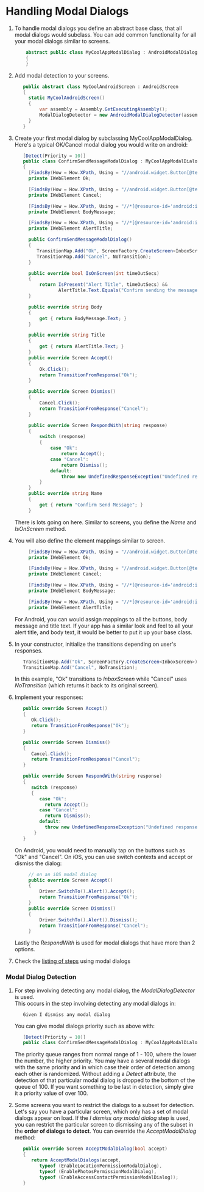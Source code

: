 # Handling Modal Dialogs

1. To handle modal dialogs you define an abstract base class, that all modal dialogs would subclass.  You can add common functionality for all your modal dialogs similar to screens.  

   ```csharp
       abstract public class MyCoolAppModalDialog : AndroidModalDialog
       {
       }
   ```
2. Add modal detection to your screens.  

   ```csharp
      public abstract class MyCoolAndroidScreen : AndroidScreen 
      { 
        static MyCoolAndroidScreen()
        {
            var assembly = Assembly.GetExecutingAssembly();
            ModalDialogDetector = new AndroidModalDialogDetector(assembly, typeof(MyCoolAppModalDialog));
        }         
      }
   ```
3. Create your first modal dialog by subclassing MyCoolAppModalDialog.  Here's a typical OK/Cancel modal dialog you would write on android:

   ```csharp
      [Detect(Priority = 10)]
      public class ConfirmSendMessageModalDialog : MyCoolAppModalDialog
      {
        [FindsBy(How = How.XPath, Using = "//android.widget.Button[@text='OK']")]
        private IWebElement Ok;

        [FindsBy(How = How.XPath, Using = "//android.widget.Button[@text='Cancel']")]
        private IWebElement Cancel;

        [FindsBy(How = How.XPath, Using = "//*[@resource-id='android:id/message']")]
        private IWebElement BodyMessage;

        [FindsBy(How = How.XPath, Using = "//*[@resource-id='android:id/alertTitle']")]
        private IWebElement AlertTitle;

        public ConfirmSendMessageModalDialog()
        {
           TransitionMap.Add("Ok", ScreenFactory.CreateScreen<InboxScreen>);
           TransitionMap.Add("Cancel", NoTransition);
        }

        public override bool IsOnScreen(int timeOutSecs)
        {
            return IsPresent("Alert Title", timeOutSecs) &&
                   AlertTitle.Text.Equals("Confirm sending the message?");
        }

        public override string Body
        {
            get { return BodyMessage.Text; }
        }

        public override string Title
        {
            get { return AlertTitle.Text; }
        }
        public override Screen Accept()
        {
            Ok.Click();
            return TransitionFromResponse("Ok");
        }

        public override Screen Dismiss()
        {
            Cancel.Click();
            return TransitionFromResponse("Cancel");
        }

        public override Screen RespondWith(string response)
        {
            switch (response)
            {
                case "Ok":
                    return Accept();
                case "Cancel":
                    return Dismiss();
                default:
                    throw new UndefinedResponseException("Undefined response of: " + response);
            }
        }
        public override string Name
        {
            get { return "Confirm Send Message"; }
        }
   ```
   There is lots going on here.  Similar to screens, you define the *Name* and *IsOnScreen* method.
   
4. You will also define the element mappings similar to screen. 

   ```csharp
        [FindsBy(How = How.XPath, Using = "//android.widget.Button[@text='OK']")]
        private IWebElement Ok;

        [FindsBy(How = How.XPath, Using = "//android.widget.Button[@text='Cancel']")]
        private IWebElement Cancel;

        [FindsBy(How = How.XPath, Using = "//*[@resource-id='android:id/message']")]
        private IWebElement BodyMessage;

        [FindsBy(How = How.XPath, Using = "//*[@resource-id='android:id/alertTitle']")]
        private IWebElement AlertTitle;
   ```
   For Android, you can would assign mappings to all the buttons, body message and title text.  If your app has a similar look and feel to all your alert title, and body text, it would be better to put it up your base class.
5. In your constructor, initialize the transitions depending on user's responses.  

   ```csharp
      TransitionMap.Add("Ok", ScreenFactory.CreateScreen<InboxScreen>);
      TransitionMap.Add("Cancel", NoTransition);
   ```
   In this example, "Ok" transitions to *InboxScreen* while "Cancel" uses *NoTransition* (which returns it back to its original screen).

6. Implement your responses:

   ```csharp
      public override Screen Accept()
      {
         Ok.Click();
         return TransitionFromResponse("Ok");
      }

      public override Screen Dismiss()
      {
         Cancel.Click();
         return TransitionFromResponse("Cancel");
      }

      public override Screen RespondWith(string response)
      {
         switch (response)
         {
            case "Ok":
              return Accept();
            case "Cancel":
              return Dismiss();
            default:
              throw new UndefinedResponseException("Undefined response of: " + response);
          }
      }
   ```
   On Android, you would need to manually tap on the buttons such as "Ok" and "Cancel".  On iOS, you can use switch contexts and accept or dismiss the dialog:
   
   ```csharp
        // on an iOS modal dialog
        public override Screen Accept()
        {
            Driver.SwitchTo().Alert().Accept(); 
            return TransitionFromResponse("Ok");
        }
        public override Screen Dismiss()
        {
            Driver.SwitchTo().Alert().Dismiss();
            return TransitionFromResponse("Cancel");
        }
   ```
   Lastly the *RespondWith* is used for modal dialogs that have more than 2 options.

7. Check the [listing of steps](https://github.com/glorylo/Joyride/blob/develop/docs/PredefinedSteps.md#modal-dialogs) using modal dialogs
   

### Modal Dialog Detection

1. For step involving detecting any modal dialog, the *ModalDialogDetector* is used.  
   This occurs in the  step involving detecting any modal dialogs in:
   ```gherkin
      Given I dismiss any modal dialog
   ```
   You can give modal dialogs priority such as above with:

   ```csharp
      [Detect(Priority = 10)]
      public class ConfirmSendMessageModalDialog : MyCoolAppModalDialog
   ```
   The priority queue ranges from normal range of 1 - 100, where the lower the number, the higher priority.  You may have a several modal dialogs with the same priority and in which case their order of detection among each other is randomized. Without adding a *Detect* attribute, the detection of that particular modal dialog is dropped to the bottom of the queue of 100.  If you want something to be last in detection, simply give it a priority value of over 100.
   
2. Some screens you want to restrict the dialogs to a subset for detection.  Let's say you have a particular screen, which only has a set of modal dialogs appear on load.  If the *I dismiss any modal dialog* step is used, you can restrict the particular screen to dismissing any of the subset in the **order of dialogs to detect**.  You can override the *AcceptModalDialog* method:
   ```csharp
      public override Screen AcceptModalDialog(bool accept)
      {
         return AcceptModalDialogs(accept, 
            typeof (EnableLocationPermissionModalDialog),
            typeof (EnablePhotosPermissionModalDialog),
            typeof (EnableAccessContactPermissionModalDialog));
      }
   ```
   
